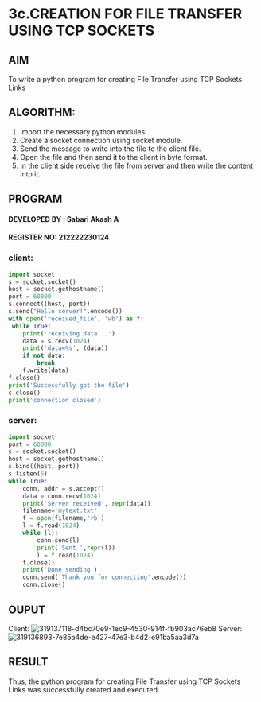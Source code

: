 
# 3c.CREATION FOR FILE TRANSFER USING TCP SOCKETS
## AIM
To write a python program for creating File Transfer using TCP Sockets Links
## ALGORITHM:
1. Import the necessary python modules.
2. Create a socket connection using socket module.
3. Send the message to write into the file to the client file.
4. Open the file and then send it to the client in byte format.
5. In the client side receive the file from server and then write the content into it.

## PROGRAM

#### DEVELOPED BY : Sabari Akash A
#### REGISTER NO: 212222230124    

### client:
```py
import socket
s = socket.socket()  
host = socket.gethostname()
port = 60000
s.connect((host, port))
s.send("Hello server!".encode())
with open('received_file', 'wb') as f:
 while True:
    print('receiving data...')
    data = s.recv(1024)
    print('data=%s', (data))
    if not data:
        break
    f.write(data)
f.close()
print('Successfully got the file')
s.close()
print('connection closed')
```
### server:
```py
import socket 
port = 60000 
s = socket.socket() 
host = socket.gethostname() 
s.bind((host, port)) 
s.listen(5) 
while True:
    conn, addr = s.accept() 
    data = conn.recv(1024)
    print('Server received', repr(data))
    filename='mytext.txt'
    f = open(filename,'rb')
    l = f.read(1024)
    while (l):
        conn.send(l)
        print('Sent ',repr(l))
        l = f.read(1024)
    f.close()
    print('Done sending')
    conn.send('Thank you for connecting'.encode())
    conn.close()
```
## OUPUT
Client:
![319137118-d4bc70e9-1ec9-4530-914f-fb903ac76eb8](https://github.com/Prasanavausdevan/3c.FILE_TRANSFER_USING_TCP_SOCKETS/assets/144870579/cc63add3-1c25-4bc2-9d9c-9257209a7c03)
Server:
![319136893-7e85a4de-e427-47e3-b4d2-e91ba5aa3d7a](https://github.com/Prasanavausdevan/3c.FILE_TRANSFER_USING_TCP_SOCKETS/assets/144870579/6851caee-2b57-4de2-beb3-3f8ae65daa19)

## RESULT
Thus, the python program for creating File Transfer using TCP Sockets Links was 
successfully created and executed.

